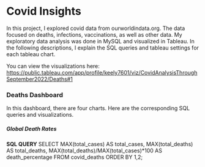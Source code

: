 # Covid Insights 
In this project, I explored covid data from ourworldindata.org. The data focused on deaths, infections, vaccinations, as well as other data. My exploratory data analysis was done in MySQL and visualized in Tableau. In the following descriptions, I explain the SQL queries and tableau settings for each tableau chart. 

You can view the visualizations here: https://public.tableau.com/app/profile/keely7601/viz/CovidAnalysisThroughSeptember2022/Deaths#1

### Deaths Dashboard
In this dashboard, there are four charts. Here are the corresponding SQL queries and visualizations. 
##### Global Death Rates
**SQL QUERY**
SELECT MAX(total_cases) AS total_cases, MAX(total_deaths) AS total_deaths, MAX(total_deaths)/MAX(total_cases)*100 AS death_percentage
FROM covid_deaths
ORDER BY 1,2;
